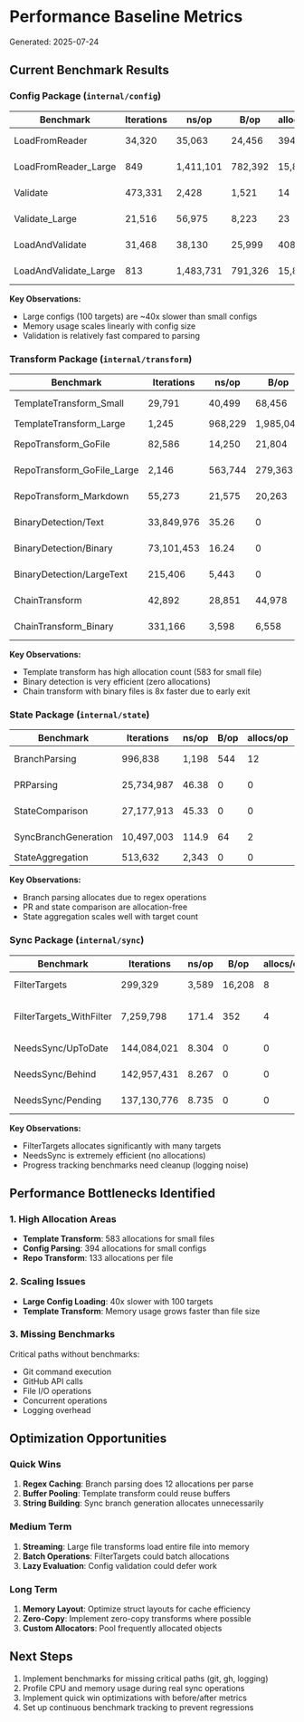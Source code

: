 # Performance Baseline Metrics

Generated: 2025-07-24

## Current Benchmark Results

### Config Package (`internal/config`)

| Benchmark             | Iterations | ns/op     | B/op    | allocs/op | Notes              |
|-----------------------|------------|-----------|---------|-----------|--------------------|
| LoadFromReader        | 34,320     | 35,063    | 24,456  | 394       | Small config       |
| LoadFromReader_Large  | 849        | 1,411,101 | 782,392 | 15,832    | 100 targets        |
| Validate              | 473,331    | 2,428     | 1,521   | 14        | Small config       |
| Validate_Large        | 21,516     | 56,975    | 8,223   | 23        | 100 targets        |
| LoadAndValidate       | 31,468     | 38,130    | 25,999  | 408       | Combined operation |
| LoadAndValidate_Large | 813        | 1,483,731 | 791,326 | 15,856    | 100 targets        |

**Key Observations:**
- Large configs (100 targets) are ~40x slower than small configs
- Memory usage scales linearly with config size
- Validation is relatively fast compared to parsing

### Transform Package (`internal/transform`)

| Benchmark                  | Iterations | ns/op   | B/op      | allocs/op | Notes         |
|----------------------------|------------|---------|-----------|-----------|---------------|
| TemplateTransform_Small    | 29,791     | 40,499  | 68,456    | 583       | ~300 bytes    |
| TemplateTransform_Large    | 1,245      | 968,229 | 1,985,048 | 712       | ~30KB         |
| RepoTransform_GoFile       | 82,586     | 14,250  | 21,804    | 133       | Small Go file |
| RepoTransform_GoFile_Large | 2,146      | 563,744 | 279,363   | 352       | ~14KB Go file |
| RepoTransform_Markdown     | 55,273     | 21,575  | 20,263    | 125       | README size   |
| BinaryDetection/Text       | 33,849,976 | 35.26   | 0         | 0         | Plain text    |
| BinaryDetection/Binary     | 73,101,453 | 16.24   | 0         | 0         | PNG header    |
| BinaryDetection/LargeText  | 215,406    | 5,443   | 0         | 0         | ~12KB text    |
| ChainTransform             | 42,892     | 28,851  | 44,978    | 354       | Full pipeline |
| ChainTransform_Binary      | 331,166    | 3,598   | 6,558     | 61        | Binary bypass |

**Key Observations:**
- Template transform has high allocation count (583 for small file)
- Binary detection is very efficient (zero allocations)
- Chain transform with binary files is 8x faster due to early exit

### State Package (`internal/state`)

| Benchmark            | Iterations | ns/op | B/op | allocs/op | Notes               |
|----------------------|------------|-------|------|-----------|---------------------|
| BranchParsing        | 996,838    | 1,198 | 544  | 12        | Regex parsing       |
| PRParsing            | 25,734,987 | 46.38 | 0    | 0         | Simple field access |
| StateComparison      | 27,177,913 | 45.33 | 0    | 0         | Commit comparison   |
| SyncBranchGeneration | 10,497,003 | 114.9 | 64   | 2         | String formatting   |
| StateAggregation     | 513,632    | 2,343 | 0    | 0         | 100 targets         |

**Key Observations:**
- Branch parsing allocates due to regex operations
- PR and state comparison are allocation-free
- State aggregation scales well with target count

### Sync Package (`internal/sync`)

| Benchmark                | Iterations  | ns/op | B/op   | allocs/op | Notes               |
|--------------------------|-------------|-------|--------|-----------|---------------------|
| FilterTargets            | 299,329     | 3,589 | 16,208 | 8         | 100 targets         |
| FilterTargets_WithFilter | 7,259,798   | 171.4 | 352    | 4         | 3 targets, filtered |
| NeedsSync/UpToDate       | 144,084,021 | 8.304 | 0      | 0         | Fast path           |
| NeedsSync/Behind         | 142,957,431 | 8.267 | 0      | 0         | Needs sync          |
| NeedsSync/Pending        | 137,130,776 | 8.735 | 0      | 0         | PR pending          |

**Key Observations:**
- FilterTargets allocates significantly with many targets
- NeedsSync is extremely efficient (no allocations)
- Progress tracking benchmarks need cleanup (logging noise)

## Performance Bottlenecks Identified

### 1. High Allocation Areas
- **Template Transform**: 583 allocations for small files
- **Config Parsing**: 394 allocations for small configs
- **Repo Transform**: 133 allocations per file

### 2. Scaling Issues
- **Large Config Loading**: 40x slower with 100 targets
- **Template Transform**: Memory usage grows faster than file size

### 3. Missing Benchmarks
Critical paths without benchmarks:
- Git command execution
- GitHub API calls
- File I/O operations
- Concurrent operations
- Logging overhead

## Optimization Opportunities

### Quick Wins
1. **Regex Caching**: Branch parsing does 12 allocations per parse
2. **Buffer Pooling**: Template transform could reuse buffers
3. **String Building**: Sync branch generation allocates unnecessarily

### Medium Term
1. **Streaming**: Large file transforms load entire file into memory
2. **Batch Operations**: FilterTargets could batch allocations
3. **Lazy Evaluation**: Config validation could defer work

### Long Term
1. **Memory Layout**: Optimize struct layouts for cache efficiency
2. **Zero-Copy**: Implement zero-copy transforms where possible
3. **Custom Allocators**: Pool frequently allocated objects

## Next Steps

1. Implement benchmarks for missing critical paths (git, gh, logging)
2. Profile CPU and memory usage during real sync operations
3. Implement quick win optimizations with before/after metrics
4. Set up continuous benchmark tracking to prevent regressions
